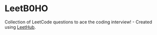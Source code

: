 # LeetB0HO
Collection of LeetCode questions to ace the coding interview! - Created using [LeetHub](https://github.com/QasimWani/LeetHub).
